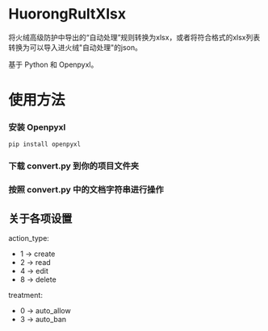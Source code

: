 # HuorongRultXlsx
将火绒高级防护中导出的“自动处理”规则转换为xlsx，或者将符合格式的xlsx列表转换为可以导入进火绒"自动处理"的json。

基于 Python 和 Openpyxl。

# 使用方法
### 安装 Openpyxl
`pip install openpyxl`
### 下载 convert.py 到你的项目文件夹
### 按照 convert.py 中的文档字符串进行操作

## 关于各项设置
action_type:
* 1 -> create
* 2 -> read
* 4 -> edit
* 8 -> delete

treatment:
* 0 -> auto_allow
* 3 -> auto_ban
